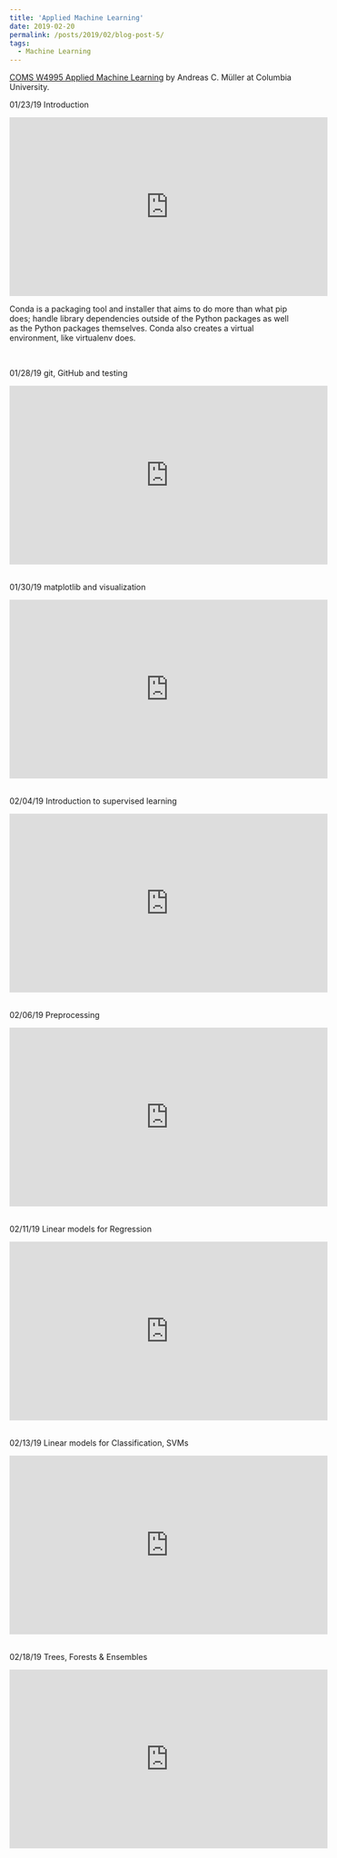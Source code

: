 ```yaml
---
title: 'Applied Machine Learning'
date: 2019-02-20
permalink: /posts/2019/02/blog-post-5/
tags:
  - Machine Learning
---
```


[COMS W4995 Applied Machine Learning](https://www.cs.columbia.edu/~amueller/comsw4995s19/) by Andreas C. Müller at Columbia University.

01/23/19	Introduction

<iframe width="560" height="315" src="https://www.youtube.com/embed/Qd68h4UGlNY" frameborder="0" allow="accelerometer; autoplay; encrypted-media; gyroscope; picture-in-picture" allowfullscreen></iframe>

<br>

Conda is a packaging tool and installer that aims to do more than what pip does; handle library dependencies outside of the Python packages as well as the Python packages themselves. Conda also creates a virtual environment, like virtualenv does.

<br>

01/28/19	git, GitHub and testing

<iframe width="560" height="315" src="https://www.youtube.com/embed/EPVwnG-n4B0" frameborder="0" allow="accelerometer; autoplay; encrypted-media; gyroscope; picture-in-picture" allowfullscreen></iframe>

<br>

<br>

01/30/19	matplotlib and visualization

<iframe width="560" height="315" src="https://www.youtube.com/embed/O2zXpQmij_c" frameborder="0" allow="accelerometer; autoplay; encrypted-media; gyroscope; picture-in-picture" allowfullscreen></iframe>

<br>

<br>

02/04/19	Introduction to supervised learning

<iframe width="560" height="315" src="https://www.youtube.com/embed/MEEWqrJEtTg" frameborder="0" allow="accelerometer; autoplay; encrypted-media; gyroscope; picture-in-picture" allowfullscreen></iframe>

<br>

<br>

02/06/19	Preprocessing

<iframe width="560" height="315" src="https://www.youtube.com/embed/9rBc3rTsJsY" frameborder="0" allow="accelerometer; autoplay; encrypted-media; gyroscope; picture-in-picture" allowfullscreen></iframe>

<br>

<br>

02/11/19	Linear models for Regression

<iframe width="560" height="315" src="https://www.youtube.com/embed/3cZ_ScHonsI" frameborder="0" allow="accelerometer; autoplay; encrypted-media; gyroscope; picture-in-picture" allowfullscreen></iframe>

<br>

<br>

02/13/19	Linear models for Classification, SVMs

<iframe width="560" height="315" src="https://www.youtube.com/embed/MRfLSgJyfpQ" frameborder="0" allow="accelerometer; autoplay; encrypted-media; gyroscope; picture-in-picture" allowfullscreen></iframe>

<br>

<br>

02/18/19	Trees, Forests & Ensembles

<iframe width="560" height="315" src="https://www.youtube.com/embed/_FBgcCbAvig" frameborder="0" allow="accelerometer; autoplay; encrypted-media; gyroscope; picture-in-picture" allowfullscreen></iframe>

<br>

<br>
